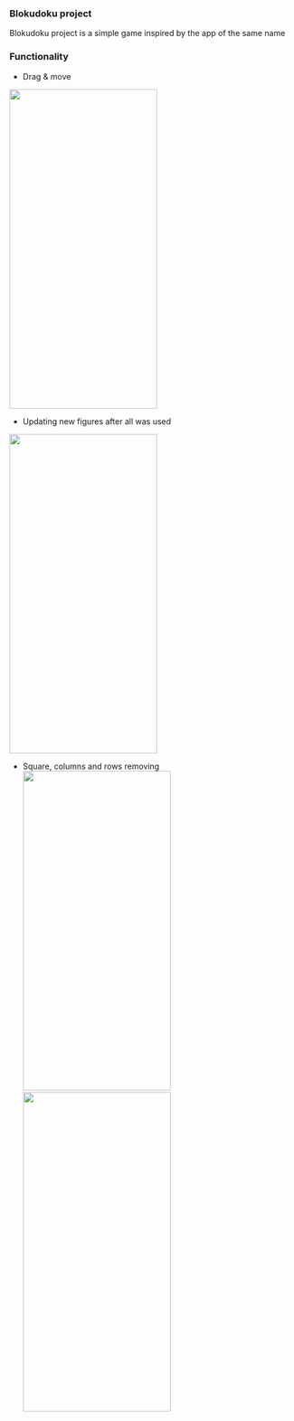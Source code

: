 ### Blokudoku project

Blokudoku project is a simple game inspired by the app of the same name

### Functionality

- Drag & move
<img src="https://s10.gifyu.com/images/download-1d1f331dc5a406e09.gif" width="261" height="565"/>

- Updating new figures after all was used
<img src="https://s10.gifyu.com/images/downloadc21369d4a2982ad6.gif" width="261" height="565"/>

- Square, columns and rows removing 
<img src="https://s10.gifyu.com/images/download-2ede094bea5fdce25.gif" width="261" height="565"/> <img src="https://s10.gifyu.com/images/download-3a3e48de96dd0c9c9.gif" width="261" height="565"/>
